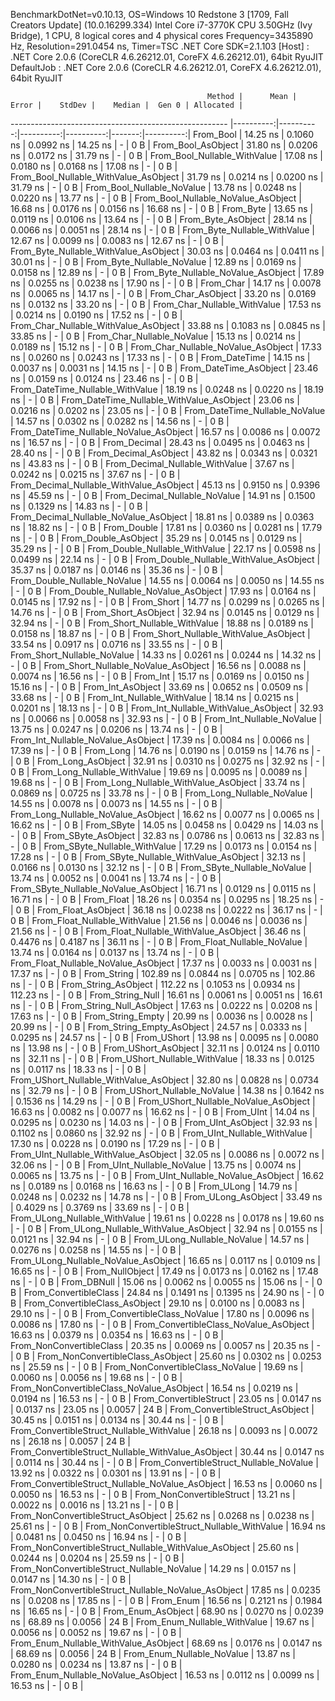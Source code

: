 
BenchmarkDotNet=v0.10.13, OS=Windows 10 Redstone 3 [1709, Fall Creators Update] (10.0.16299.334)
Intel Core i7-3770K CPU 3.50GHz (Ivy Bridge), 1 CPU, 8 logical cores and 4 physical cores
Frequency=3435890 Hz, Resolution=291.0454 ns, Timer=TSC
.NET Core SDK=2.1.103
  [Host]     : .NET Core 2.0.6 (CoreCLR 4.6.26212.01, CoreFX 4.6.26212.01), 64bit RyuJIT
  DefaultJob : .NET Core 2.0.6 (CoreCLR 4.6.26212.01, CoreFX 4.6.26212.01), 64bit RyuJIT


                                                Method |      Mean |     Error |    StdDev |    Median |  Gen 0 | Allocated |
------------------------------------------------------ |----------:|----------:|----------:|----------:|-------:|----------:|
                                             From_Bool |  14.25 ns | 0.1060 ns | 0.0992 ns |  14.25 ns |      - |       0 B |
                                    From_Bool_AsObject |  31.80 ns | 0.0206 ns | 0.0172 ns |  31.79 ns |      - |       0 B |
                          From_Bool_Nullable_WithValue |  17.08 ns | 0.0180 ns | 0.0168 ns |  17.08 ns |      - |       0 B |
                 From_Bool_Nullable_WithValue_AsObject |  31.79 ns | 0.0214 ns | 0.0200 ns |  31.79 ns |      - |       0 B |
                            From_Bool_Nullable_NoValue |  13.78 ns | 0.0248 ns | 0.0220 ns |  13.77 ns |      - |       0 B |
                   From_Bool_Nullable_NoValue_AsObject |  16.68 ns | 0.0176 ns | 0.0156 ns |  16.68 ns |      - |       0 B |
                                             From_Byte |  13.65 ns | 0.0119 ns | 0.0106 ns |  13.64 ns |      - |       0 B |
                                    From_Byte_AsObject |  28.14 ns | 0.0066 ns | 0.0051 ns |  28.14 ns |      - |       0 B |
                          From_Byte_Nullable_WithValue |  12.67 ns | 0.0099 ns | 0.0083 ns |  12.67 ns |      - |       0 B |
                 From_Byte_Nullable_WithValue_AsObject |  30.03 ns | 0.0464 ns | 0.0411 ns |  30.01 ns |      - |       0 B |
                            From_Byte_Nullable_NoValue |  12.89 ns | 0.0169 ns | 0.0158 ns |  12.89 ns |      - |       0 B |
                   From_Byte_Nullable_NoValue_AsObject |  17.89 ns | 0.0255 ns | 0.0238 ns |  17.90 ns |      - |       0 B |
                                             From_Char |  14.17 ns | 0.0078 ns | 0.0065 ns |  14.17 ns |      - |       0 B |
                                    From_Char_AsObject |  33.20 ns | 0.0169 ns | 0.0132 ns |  33.20 ns |      - |       0 B |
                          From_Char_Nullable_WithValue |  17.53 ns | 0.0214 ns | 0.0190 ns |  17.52 ns |      - |       0 B |
                 From_Char_Nullable_WithValue_AsObject |  33.88 ns | 0.1083 ns | 0.0845 ns |  33.85 ns |      - |       0 B |
                            From_Char_Nullable_NoValue |  15.13 ns | 0.0214 ns | 0.0189 ns |  15.12 ns |      - |       0 B |
                   From_Char_Nullable_NoValue_AsObject |  17.33 ns | 0.0260 ns | 0.0243 ns |  17.33 ns |      - |       0 B |
                                         From_DateTime |  14.15 ns | 0.0037 ns | 0.0031 ns |  14.15 ns |      - |       0 B |
                                From_DateTime_AsObject |  23.46 ns | 0.0159 ns | 0.0124 ns |  23.46 ns |      - |       0 B |
                      From_DateTime_Nullable_WithValue |  18.19 ns | 0.0248 ns | 0.0220 ns |  18.19 ns |      - |       0 B |
             From_DateTime_Nullable_WithValue_AsObject |  23.06 ns | 0.0216 ns | 0.0202 ns |  23.05 ns |      - |       0 B |
                        From_DateTime_Nullable_NoValue |  14.57 ns | 0.0302 ns | 0.0282 ns |  14.56 ns |      - |       0 B |
               From_DateTime_Nullable_NoValue_AsObject |  16.57 ns | 0.0086 ns | 0.0072 ns |  16.57 ns |      - |       0 B |
                                          From_Decimal |  28.43 ns | 0.0495 ns | 0.0463 ns |  28.40 ns |      - |       0 B |
                                 From_Decimal_AsObject |  43.82 ns | 0.0343 ns | 0.0321 ns |  43.83 ns |      - |       0 B |
                       From_Decimal_Nullable_WithValue |  37.67 ns | 0.0242 ns | 0.0215 ns |  37.67 ns |      - |       0 B |
              From_Decimal_Nullable_WithValue_AsObject |  45.13 ns | 0.9150 ns | 0.9396 ns |  45.59 ns |      - |       0 B |
                         From_Decimal_Nullable_NoValue |  14.91 ns | 0.1500 ns | 0.1329 ns |  14.83 ns |      - |       0 B |
                From_Decimal_Nullable_NoValue_AsObject |  18.81 ns | 0.0389 ns | 0.0363 ns |  18.82 ns |      - |       0 B |
                                           From_Double |  17.81 ns | 0.0360 ns | 0.0281 ns |  17.79 ns |      - |       0 B |
                                  From_Double_AsObject |  35.29 ns | 0.0145 ns | 0.0129 ns |  35.29 ns |      - |       0 B |
                        From_Double_Nullable_WithValue |  22.17 ns | 0.0598 ns | 0.0499 ns |  22.14 ns |      - |       0 B |
               From_Double_Nullable_WithValue_AsObject |  35.37 ns | 0.0187 ns | 0.0146 ns |  35.36 ns |      - |       0 B |
                          From_Double_Nullable_NoValue |  14.55 ns | 0.0064 ns | 0.0050 ns |  14.55 ns |      - |       0 B |
                 From_Double_Nullable_NoValue_AsObject |  17.93 ns | 0.0164 ns | 0.0145 ns |  17.92 ns |      - |       0 B |
                                            From_Short |  14.77 ns | 0.0299 ns | 0.0265 ns |  14.76 ns |      - |       0 B |
                                   From_Short_AsObject |  32.94 ns | 0.0145 ns | 0.0129 ns |  32.94 ns |      - |       0 B |
                         From_Short_Nullable_WithValue |  18.88 ns | 0.0189 ns | 0.0158 ns |  18.87 ns |      - |       0 B |
                From_Short_Nullable_WithValue_AsObject |  33.54 ns | 0.0917 ns | 0.0716 ns |  33.55 ns |      - |       0 B |
                           From_Short_Nullable_NoValue |  14.33 ns | 0.0261 ns | 0.0244 ns |  14.32 ns |      - |       0 B |
                  From_Short_Nullable_NoValue_AsObject |  16.56 ns | 0.0088 ns | 0.0074 ns |  16.56 ns |      - |       0 B |
                                              From_Int |  15.17 ns | 0.0169 ns | 0.0150 ns |  15.16 ns |      - |       0 B |
                                     From_Int_AsObject |  33.69 ns | 0.0652 ns | 0.0509 ns |  33.68 ns |      - |       0 B |
                           From_Int_Nullable_WithValue |  18.14 ns | 0.0215 ns | 0.0201 ns |  18.13 ns |      - |       0 B |
                  From_Int_Nullable_WithValue_AsObject |  32.93 ns | 0.0066 ns | 0.0058 ns |  32.93 ns |      - |       0 B |
                             From_Int_Nullable_NoValue |  13.75 ns | 0.0247 ns | 0.0206 ns |  13.74 ns |      - |       0 B |
                    From_Int_Nullable_NoValue_AsObject |  17.39 ns | 0.0084 ns | 0.0066 ns |  17.39 ns |      - |       0 B |
                                             From_Long |  14.76 ns | 0.0190 ns | 0.0159 ns |  14.76 ns |      - |       0 B |
                                    From_Long_AsObject |  32.91 ns | 0.0310 ns | 0.0275 ns |  32.92 ns |      - |       0 B |
                          From_Long_Nullable_WithValue |  19.69 ns | 0.0095 ns | 0.0089 ns |  19.68 ns |      - |       0 B |
                 From_Long_Nullable_WithValue_AsObject |  33.74 ns | 0.0869 ns | 0.0725 ns |  33.78 ns |      - |       0 B |
                            From_Long_Nullable_NoValue |  14.55 ns | 0.0078 ns | 0.0073 ns |  14.55 ns |      - |       0 B |
                   From_Long_Nullable_NoValue_AsObject |  16.62 ns | 0.0077 ns | 0.0065 ns |  16.62 ns |      - |       0 B |
                                            From_SByte |  14.05 ns | 0.0458 ns | 0.0429 ns |  14.03 ns |      - |       0 B |
                                   From_SByte_AsObject |  32.83 ns | 0.0786 ns | 0.0613 ns |  32.83 ns |      - |       0 B |
                         From_SByte_Nullable_WithValue |  17.29 ns | 0.0173 ns | 0.0154 ns |  17.28 ns |      - |       0 B |
                From_SByte_Nullable_WithValue_AsObject |  32.13 ns | 0.0166 ns | 0.0130 ns |  32.12 ns |      - |       0 B |
                           From_SByte_Nullable_NoValue |  13.74 ns | 0.0052 ns | 0.0041 ns |  13.74 ns |      - |       0 B |
                  From_SByte_Nullable_NoValue_AsObject |  16.71 ns | 0.0129 ns | 0.0115 ns |  16.71 ns |      - |       0 B |
                                            From_Float |  18.26 ns | 0.0354 ns | 0.0295 ns |  18.25 ns |      - |       0 B |
                                   From_Float_AsObject |  36.18 ns | 0.0238 ns | 0.0222 ns |  36.17 ns |      - |       0 B |
                         From_Float_Nullable_WithValue |  21.56 ns | 0.0046 ns | 0.0036 ns |  21.56 ns |      - |       0 B |
                From_Float_Nullable_WithValue_AsObject |  36.46 ns | 0.4476 ns | 0.4187 ns |  36.11 ns |      - |       0 B |
                           From_Float_Nullable_NoValue |  13.74 ns | 0.0164 ns | 0.0137 ns |  13.74 ns |      - |       0 B |
                  From_Float_Nullable_NoValue_AsObject |  17.37 ns | 0.0033 ns | 0.0031 ns |  17.37 ns |      - |       0 B |
                                           From_String | 102.89 ns | 0.0844 ns | 0.0705 ns | 102.86 ns |      - |       0 B |
                                  From_String_AsObject | 112.22 ns | 0.1053 ns | 0.0934 ns | 112.23 ns |      - |       0 B |
                                      From_String_Null |  16.61 ns | 0.0061 ns | 0.0051 ns |  16.61 ns |      - |       0 B |
                             From_String_Null_AsObject |  17.63 ns | 0.0222 ns | 0.0208 ns |  17.63 ns |      - |       0 B |
                                     From_String_Empty |  20.99 ns | 0.0036 ns | 0.0028 ns |  20.99 ns |      - |       0 B |
                            From_String_Empty_AsObject |  24.57 ns | 0.0333 ns | 0.0295 ns |  24.57 ns |      - |       0 B |
                                           From_UShort |  13.98 ns | 0.0095 ns | 0.0080 ns |  13.98 ns |      - |       0 B |
                                  From_UShort_AsObject |  32.11 ns | 0.0124 ns | 0.0110 ns |  32.11 ns |      - |       0 B |
                        From_UShort_Nullable_WithValue |  18.33 ns | 0.0125 ns | 0.0117 ns |  18.33 ns |      - |       0 B |
               From_UShort_Nullable_WithValue_AsObject |  32.80 ns | 0.0828 ns | 0.0734 ns |  32.79 ns |      - |       0 B |
                          From_UShort_Nullable_NoValue |  14.38 ns | 0.1642 ns | 0.1536 ns |  14.29 ns |      - |       0 B |
                 From_UShort_Nullable_NoValue_AsObject |  16.63 ns | 0.0082 ns | 0.0077 ns |  16.62 ns |      - |       0 B |
                                             From_UInt |  14.04 ns | 0.0295 ns | 0.0230 ns |  14.03 ns |      - |       0 B |
                                    From_UInt_AsObject |  32.93 ns | 0.1102 ns | 0.0860 ns |  32.92 ns |      - |       0 B |
                          From_UInt_Nullable_WithValue |  17.30 ns | 0.0228 ns | 0.0190 ns |  17.29 ns |      - |       0 B |
                 From_UInt_Nullable_WithValue_AsObject |  32.05 ns | 0.0086 ns | 0.0072 ns |  32.06 ns |      - |       0 B |
                            From_UInt_Nullable_NoValue |  13.75 ns | 0.0074 ns | 0.0065 ns |  13.75 ns |      - |       0 B |
                   From_UInt_Nullable_NoValue_AsObject |  16.62 ns | 0.0189 ns | 0.0168 ns |  16.63 ns |      - |       0 B |
                                            From_ULong |  14.79 ns | 0.0248 ns | 0.0232 ns |  14.78 ns |      - |       0 B |
                                   From_ULong_AsObject |  33.49 ns | 0.4029 ns | 0.3769 ns |  33.69 ns |      - |       0 B |
                         From_ULong_Nullable_WithValue |  19.61 ns | 0.0228 ns | 0.0178 ns |  19.60 ns |      - |       0 B |
                From_ULong_Nullable_WithValue_AsObject |  32.94 ns | 0.0155 ns | 0.0121 ns |  32.94 ns |      - |       0 B |
                           From_ULong_Nullable_NoValue |  14.57 ns | 0.0276 ns | 0.0258 ns |  14.55 ns |      - |       0 B |
                  From_ULong_Nullable_NoValue_AsObject |  16.65 ns | 0.0117 ns | 0.0109 ns |  16.65 ns |      - |       0 B |
                                       From_NullObject |  17.49 ns | 0.0173 ns | 0.0162 ns |  17.48 ns |      - |       0 B |
                                           From_DBNull |  15.06 ns | 0.0062 ns | 0.0055 ns |  15.06 ns |      - |       0 B |
                                 From_ConvertibleClass |  24.84 ns | 0.1491 ns | 0.1395 ns |  24.90 ns |      - |       0 B |
                        From_ConvertibleClass_AsObject |  29.10 ns | 0.0100 ns | 0.0083 ns |  29.10 ns |      - |       0 B |
                         From_ConvertibleClass_NoValue |  17.80 ns | 0.0096 ns | 0.0086 ns |  17.80 ns |      - |       0 B |
                From_ConvertibleClass_NoValue_AsObject |  16.63 ns | 0.0379 ns | 0.0354 ns |  16.63 ns |      - |       0 B |
                              From_NonConvertibleClass |  20.35 ns | 0.0069 ns | 0.0057 ns |  20.35 ns |      - |       0 B |
                     From_NonConvertibleClass_AsObject |  25.60 ns | 0.0302 ns | 0.0253 ns |  25.59 ns |      - |       0 B |
                      From_NonConvertibleClass_NoValue |  19.69 ns | 0.0060 ns | 0.0056 ns |  19.68 ns |      - |       0 B |
             From_NonConvertibleClass_NoValue_AsObject |  16.54 ns | 0.0219 ns | 0.0194 ns |  16.53 ns |      - |       0 B |
                                From_ConvertibleStruct |  23.05 ns | 0.0147 ns | 0.0137 ns |  23.05 ns | 0.0057 |      24 B |
                       From_ConvertibleStruct_AsObject |  30.45 ns | 0.0151 ns | 0.0134 ns |  30.44 ns |      - |       0 B |
             From_ConvertibleStruct_Nullable_WithValue |  26.18 ns | 0.0093 ns | 0.0072 ns |  26.18 ns | 0.0057 |      24 B |
    From_ConvertibleStruct_Nullable_WithValue_AsObject |  30.44 ns | 0.0147 ns | 0.0114 ns |  30.44 ns |      - |       0 B |
               From_ConvertibleStruct_Nullable_NoValue |  13.92 ns | 0.0322 ns | 0.0301 ns |  13.91 ns |      - |       0 B |
      From_ConvertibleStruct_Nullable_NoValue_AsObject |  16.53 ns | 0.0060 ns | 0.0050 ns |  16.53 ns |      - |       0 B |
                             From_NonConvertibleStruct |  13.21 ns | 0.0022 ns | 0.0016 ns |  13.21 ns |      - |       0 B |
                    From_NonConvertibleStruct_AsObject |  25.62 ns | 0.0268 ns | 0.0238 ns |  25.61 ns |      - |       0 B |
          From_NonConvertibleStruct_Nullable_WithValue |  16.94 ns | 0.0481 ns | 0.0450 ns |  16.94 ns |      - |       0 B |
 From_NonConvertibleStruct_Nullable_WithValue_AsObject |  25.60 ns | 0.0244 ns | 0.0204 ns |  25.59 ns |      - |       0 B |
            From_NonConvertibleStruct_Nullable_NoValue |  14.29 ns | 0.0157 ns | 0.0147 ns |  14.30 ns |      - |       0 B |
   From_NonConvertibleStruct_Nullable_NoValue_AsObject |  17.85 ns | 0.0235 ns | 0.0208 ns |  17.85 ns |      - |       0 B |
                                             From_Enum |  16.56 ns | 0.2121 ns | 0.1984 ns |  16.65 ns |      - |       0 B |
                                    From_Enum_AsObject |  68.90 ns | 0.0270 ns | 0.0239 ns |  68.89 ns | 0.0056 |      24 B |
                          From_Enum_Nullable_WithValue |  19.67 ns | 0.0056 ns | 0.0052 ns |  19.67 ns |      - |       0 B |
                 From_Enum_Nullable_WithValue_AsObject |  68.69 ns | 0.0176 ns | 0.0147 ns |  68.69 ns | 0.0056 |      24 B |
                            From_Enum_Nullable_NoValue |  13.87 ns | 0.0280 ns | 0.0234 ns |  13.87 ns |      - |       0 B |
                   From_Enum_Nullable_NoValue_AsObject |  16.53 ns | 0.0112 ns | 0.0099 ns |  16.53 ns |      - |       0 B |
